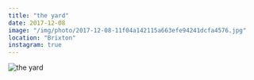 ```yaml
---
title: "the yard"
date: 2017-12-08
image: "/img/photo/2017-12-08-11f04a142115a663efe94241dcfa4576.jpg"
location: "Brixton"
instagram: true
---
```


![the yard](/img/photo/2017-12-08-11f04a142115a663efe94241dcfa4576.jpg)
